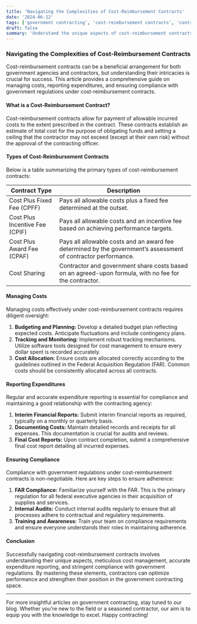 ```yaml
---
title: 'Navigating the Complexities of Cost-Reimbursement Contracts'
date: '2024-06-12'
tags: ['government contracting', 'cost-reimbursement contracts', 'contract management', 'government compliance', 'contractors', 'expenditure reporting', 'cost control', 'government regulations', 'contracting best practices']
draft: false
summary: 'Understand the unique aspects of cost-reimbursement contracts, including how to manage costs, report expenditures, and ensure compliance with government regulations.'
---
```


### Navigating the Complexities of Cost-Reimbursement Contracts

Cost-reimbursement contracts can be a beneficial arrangement for both government agencies and contractors, but understanding their intricacies is crucial for success. This article provides a comprehensive guide on managing costs, reporting expenditures, and ensuring compliance with government regulations under cost-reimbursement contracts.

#### What is a Cost-Reimbursement Contract?

Cost-reimbursement contracts allow for payment of allowable incurred costs to the extent prescribed in the contract. These contracts establish an estimate of total cost for the purpose of obligating funds and setting a ceiling that the contractor may not exceed (except at their own risk) without the approval of the contracting officer.

#### Types of Cost-Reimbursement Contracts

Below is a table summarizing the primary types of cost-reimbursement contracts:

| **Contract Type**           | **Description**                                                                                                    |
|-----------------------------|--------------------------------------------------------------------------------------------------------------------|
| Cost Plus Fixed Fee (CPFF)  | Pays all allowable costs plus a fixed fee determined at the outset.                                                |
| Cost Plus Incentive Fee (CPIF)| Pays all allowable costs and an incentive fee based on achieving performance targets.                             |
| Cost Plus Award Fee (CPAF)  | Pays all allowable costs and an award fee determined by the government’s assessment of contractor performance.      |
| Cost Sharing                | Contractor and government share costs based on an agreed-upon formula, with no fee for the contractor.              |

#### Managing Costs

Managing costs effectively under cost-reimbursement contracts requires diligent oversight:

1. **Budgeting and Planning:** Develop a detailed budget plan reflecting expected costs. Anticipate fluctuations and include contingency plans.
2. **Tracking and Monitoring:** Implement robust tracking mechanisms. Utilize software tools designed for cost management to ensure every dollar spent is recorded accurately.
3. **Cost Allocation:** Ensure costs are allocated correctly according to the guidelines outlined in the Federal Acquisition Regulation (FAR). Common costs should be consistently allocated across all contracts.

#### Reporting Expenditures

Regular and accurate expenditure reporting is essential for compliance and maintaining a good relationship with the contracting agency:

1. **Interim Financial Reports:** Submit interim financial reports as required, typically on a monthly or quarterly basis.
2. **Documenting Costs:** Maintain detailed records and receipts for all expenses. This documentation is crucial for audits and reviews.
3. **Final Cost Reports:** Upon contract completion, submit a comprehensive final cost report detailing all incurred expenses.

#### Ensuring Compliance

Compliance with government regulations under cost-reimbursement contracts is non-negotiable. Here are key steps to ensure adherence:

1. **FAR Compliance:** Familiarize yourself with the FAR. This is the primary regulation for all federal executive agencies in their acquisition of supplies and services.
2. **Internal Audits:** Conduct internal audits regularly to ensure that all processes adhere to contractual and regulatory requirements.
3. **Training and Awareness:** Train your team on compliance requirements and ensure everyone understands their roles in maintaining adherence. 

#### Conclusion

Successfully navigating cost-reimbursement contracts involves understanding their unique aspects, meticulous cost management, accurate expenditure reporting, and stringent compliance with government regulations. By mastering these elements, contractors can optimize performance and strengthen their position in the government contracting space.

---

For more insightful articles on government contracting, stay tuned to our blog. Whether you're new to the field or a seasoned contractor, our aim is to equip you with the knowledge to excel. Happy contracting!
```